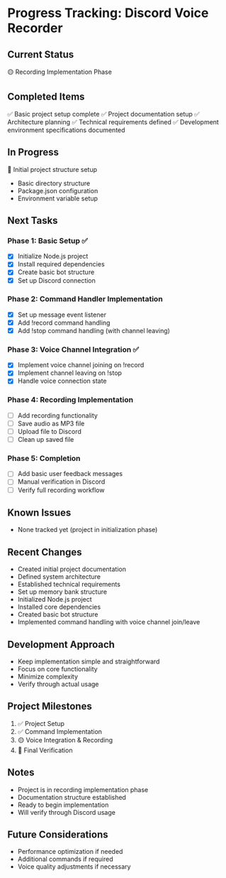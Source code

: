 # Progress Tracking: Discord Voice Recorder

## Current Status
🟡 Recording Implementation Phase

## Completed Items
✅ Basic project setup complete
✅ Project documentation setup
✅ Architecture planning
✅ Technical requirements defined
✅ Development environment specifications documented

## In Progress
🔄 Initial project structure setup
- Basic directory structure
- Package.json configuration
- Environment variable setup

## Next Tasks

### Phase 1: Basic Setup ✅
- [x] Initialize Node.js project
- [x] Install required dependencies
- [x] Create basic bot structure
- [x] Set up Discord connection

### Phase 2: Command Handler Implementation
- [x] Set up message event listener
- [x] Add !record command handling
- [x] Add !stop command handling (with channel leaving)

### Phase 3: Voice Channel Integration ✅
- [x] Implement voice channel joining on !record
- [x] Implement channel leaving on !stop
- [x] Handle voice connection state

### Phase 4: Recording Implementation
- [ ] Add recording functionality
- [ ] Save audio as MP3 file
- [ ] Upload file to Discord
- [ ] Clean up saved file

### Phase 5: Completion
- [ ] Add basic user feedback messages
- [ ] Manual verification in Discord
- [ ] Verify full recording workflow

## Known Issues
- None tracked yet (project in initialization phase)

## Recent Changes
- Created initial project documentation
- Defined system architecture
- Established technical requirements
- Set up memory bank structure
- Initialized Node.js project
- Installed core dependencies
- Created basic bot structure
- Implemented command handling with voice channel join/leave

## Development Approach
- Keep implementation simple and straightforward
- Focus on core functionality
- Minimize complexity
- Verify through actual usage

## Project Milestones
1. ✅ Project Setup
2. ✅ Command Implementation
3. 🟡 Voice Integration & Recording
4. 🔴 Final Verification

## Notes
- Project is in recording implementation phase
- Documentation structure established
- Ready to begin implementation
- Will verify through Discord usage

## Future Considerations
- Performance optimization if needed
- Additional commands if required
- Voice quality adjustments if necessary
